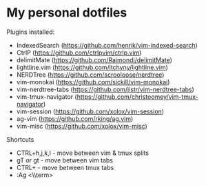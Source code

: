 # My personal dotfiles

Plugins installed:
- IndexedSearch (https://github.com/henrik/vim-indexed-search)
- CtrlP (https://github.com/ctrlpvim/ctrlp.vim)
- delimitMate (https://github.com/Raimondi/delimitMate)
- lightline.vim (https://github.com/itchyny/lightline.vim)
- NERDTree (https://github.com/scrooloose/nerdtree)
- vim-monokai (https://github.com/sickill/vim-monokai)
- vim-nerdtree-tabs (https://github.com/jistr/vim-nerdtree-tabs)
- vim-tmux-navigator (https://github.com/christoomey/vim-tmux-navigator)
- vim-session (https://github.com/xolox/vim-session)
- ag-vim (https://github.com/rking/ag.vim)
- vim-misc (https://github.com/xolox/vim-misc)

Shortcuts
- CTRL+h,j,k,l - move between vim & tmux splits
- gT or gt - move between vim tabs
- CTRL+<num> - move between tmux tabs
- :Ag <\\\term>
